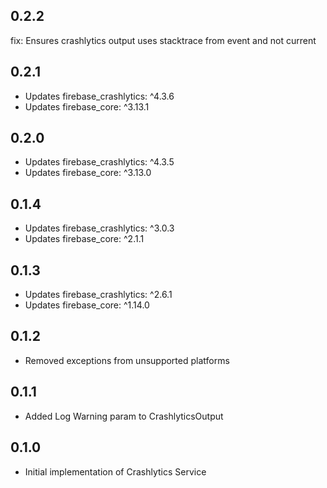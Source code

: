 ## 0.2.2

fix: Ensures crashlytics output uses stacktrace from event and not current

## 0.2.1

- Updates firebase_crashlytics: ^4.3.6
- Updates firebase_core: ^3.13.1

## 0.2.0

- Updates firebase_crashlytics: ^4.3.5
- Updates firebase_core: ^3.13.0 

## 0.1.4

- Updates firebase_crashlytics: ^3.0.3
- Updates firebase_core: ^2.1.1 

## 0.1.3

- Updates firebase_crashlytics: ^2.6.1
- Updates firebase_core: ^1.14.0

## 0.1.2

- Removed exceptions from unsupported platforms

## 0.1.1

- Added Log Warning param to CrashlyticsOutput

## 0.1.0

- Initial implementation of Crashlytics Service
